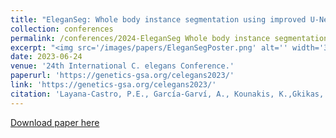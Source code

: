 ```yaml
---
title: "EleganSeg: Whole body instance segmentation using improved U-Net in Caenorhabditis elegans microscopic images."
collection: conferences
permalink: /conferences/2024-EleganSeg Whole body instance segmentation using improved U-Net in Caenorhabditis elegans microscopic images
excerpt: "<img src='/images/papers/EleganSegPoster.png' alt='' width='300' height='150'>"
date: 2023-06-24
venue: '24th International C. elegans Conference.'
paperurl: 'https://genetics-gsa.org/celegans2023/'
link: 'https://genetics-gsa.org/celegans2023/'
citation: 'Layana‑Castro, P.E., García‑Garví, A., Kounakis, K.,Gkikas, I., Tsiamantas, I., Tavernarakis, N., Sánchez‑Salmerón, A.J., (2023). &quot; EleganSeg: Whole body instance segmentation using improved U-Net in Caenorhabditis elegans microscopic images&quot; <i>24th International C. elegans Conference. Glasgow, Scotland.</i>.'
---
```

[Download paper here](https://genetics-gsa.org/celegans2023/)

